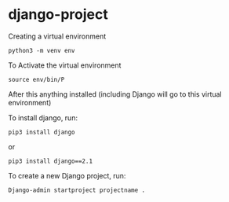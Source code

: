 # django-project


Creating a virtual environment

```
python3 -m venv env
```

To Activate the virtual environment

```
source env/bin/P
```

After this anything installed (including Django will go to this virtual environment)

To install django, run:
```
pip3 install django
```
or
```
pip3 install django==2.1
```

To create a new Django project, run:
```
Django-admin startproject projectname .
```
